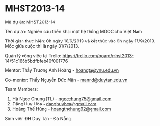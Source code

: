 MHST2013-14
===========

Mã dự án: MHST2013-14

Tên dự án: Nghiên cứu triển khai một hệ thống MOOC cho Việt Nam

Thời gian thực hiện: 0h ngày 16/6/2013 và kết thúc vào 0h ngày 17/9/2013. Mốc giữa cuộc thi là ngày 31/7/2013.

Quản lý công việc tại Trello: https://trello.com/board/mhst2013-14/51c166b5bdfbfeb40f001776

Mentor: Thầy Trương Anh Hoàng - hoangta@vnu.edu.vn

Co-mentor: Thầy Nguyễn Đức Mận - mannd@duytan.edu.vn

Team Members:

1. Hà Ngọc Chung (TL) - ngocchung75@gmail.com
2. Đặng Huy Hòa - danghuyhoa@gmail.com
3. Hoàng Thế Hùng - hoangthehung92@gmail.com

Sinh viên ĐH Duy Tân - Đà Nẵng
